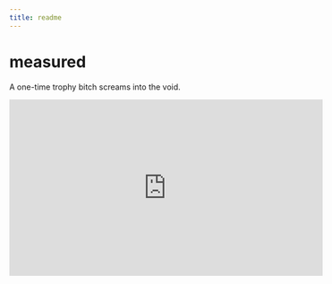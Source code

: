 ```yaml
---
title: readme
---
```


# measured

A one-time trophy bitch screams into the void. 

<iframe width="560" height="315" src="https://www.youtube.com/embed/aCbfMkh940Q" frameborder="0" allow="accelerometer; autoplay; encrypted-media; gyroscope; picture-in-picture" allowfullscreen></iframe>